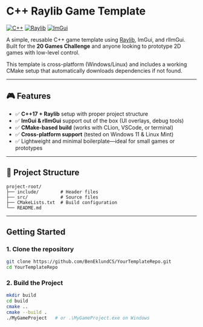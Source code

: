 # C++ Raylib Game Template

[![C++](https://img.shields.io/badge/C++-00599C?style=for-the-badge&logo=cplusplus&logoColor=white)](https://cplusplus.com/) 
[![Raylib](https://img.shields.io/badge/Raylib-FA8B00?style=for-the-badge&logo=raylib&logoColor=white)](https://www.raylib.com/) 
[![ImGui](https://img.shields.io/badge/ImGui-009DFF?style=for-the-badge&logo=imgui&logoColor=white)](https://github.com/ocornut/imgui) 

A simple, reusable C++ game template using [Raylib](https://www.raylib.com/), ImGui, and rlImGui. Built for the **20 Games Challenge** and anyone looking to prototype 2D games with low-level control.

This template is cross-platform (Windows/Linux) and includes a working CMake setup that automatically downloads dependencies if not found.

---

## 🎮 Features

- ✅ **C++17 + Raylib** setup with proper project structure
- ✅ **ImGui & rlImGui** support out of the box (UI overlays, debug tools)
- ✅ **CMake-based build** (works with CLion, VSCode, or terminal)
- ✅ **Cross-platform support** (tested on Windows 11 & Linux Mint)
- ✅ Lightweight and minimal boilerplate—ideal for small games or prototypes

---

## 📁 Project Structure
```
project-root/
├── include/        # Header files
├── src/            # Source files
├── CMakeLists.txt  # Build configuration
└── README.md
```


---

## Getting Started

### 1. Clone the repository

```bash
git clone https://github.com/BenEklundCS/YourTemplateRepo.git
cd YourTemplateRepo
```

### 2. Build the Project

```bash
mkdir build
cd build
cmake ..
cmake --build .
./MyGameProject   # or .\MyGameProject.exe on Windows
```


